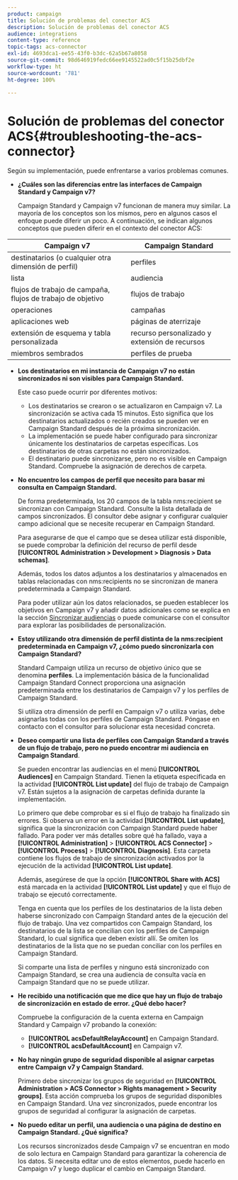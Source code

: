 ```yaml
---
product: campaign
title: Solución de problemas del conector ACS
description: Solución de problemas del conector ACS
audience: integrations
content-type: reference
topic-tags: acs-connector
exl-id: 4693dca1-ee55-43f0-b3dc-62a5b67a8058
source-git-commit: 98d646919fedc66ee9145522ad0c5f15b25dbf2e
workflow-type: ht
source-wordcount: '781'
ht-degree: 100%

---
```


# Solución de problemas del conector ACS{#troubleshooting-the-acs-connector}

Según su implementación, puede enfrentarse a varios problemas comunes.

* **¿Cuáles son las diferencias entre las interfaces de Campaign Standard y Campaign v7?**

   Campaign Standard y Campaign v7 funcionan de manera muy similar. La mayoría de los conceptos son los mismos, pero en algunos casos el enfoque puede diferir un poco. A continuación, se indican algunos conceptos que pueden diferir en el contexto del conector ACS:

<table> 
 <thead> 
  <tr> 
   <th> Campaign v7<br /> </th> 
   <th> Campaign Standard<br /> </th> 
  </tr> 
 </thead> 
 <tbody> 
  <tr> 
   <td> destinatarios (o cualquier otra dimensión de perfil)<br /> </td> 
   <td> perfiles<br /> </td> 
  </tr> 
  <tr> 
   <td> lista<br /> </td> 
   <td> audiencia<br /> </td> 
  </tr> 
  <tr> 
   <td> flujos de trabajo de campaña, flujos de trabajo de objetivo<br /> </td> 
   <td> flujos de trabajo<br /> </td> 
  </tr> 
  <tr> 
   <td> operaciones<br /> </td> 
   <td> campañas<br /> </td> 
  </tr> 
  <tr> 
   <td> aplicaciones web<br /> </td> 
   <td> páginas de aterrizaje<br /> </td> 
  </tr> 
  <tr> 
   <td> extensión de esquema y tabla personalizada<br /> </td> 
   <td> recurso personalizado y extensión de recursos<br /> </td> 
  </tr> 
  <tr> 
   <td> miembros sembrados<br /> </td> 
   <td> perfiles de prueba<br /> </td> 
  </tr> 
 </tbody> 
</table>

* **Los destinatarios en mi instancia de Campaign v7 no están sincronizados ni son visibles para Campaign Standard.**

   Este caso puede ocurrir por diferentes motivos:

   * Los destinatarios se crearon o se actualizaron en Campaign v7. La sincronización se activa cada 15 minutos. Esto significa que los destinatarios actualizados o recién creados se pueden ver en Campaign Standard después de la próxima sincronización.
   * La implementación se puede haber configurado para sincronizar únicamente los destinatarios de carpetas específicas. Los destinatarios de otras carpetas no están sincronizados.
   * El destinatario puede sincronizarse, pero no es visible en Campaign Standard. Compruebe la asignación de derechos de carpeta.

* **No encuentro los campos de perfil que necesito para basar mi consulta en Campaign Standard.**

   De forma predeterminada, los 20 campos de la tabla nms:recipient se sincronizan con Campaign Standard. Consulte la lista detallada de campos sincronizados. El consultor debe asignar y configurar cualquier campo adicional que se necesite recuperar en Campaign Standard.

   Para asegurarse de que el campo que se desea utilizar está disponible, se puede comprobar la definición del recurso de perfil desde **[!UICONTROL Administration > Development > Diagnosis > Data schemas]**.

   Además, todos los datos adjuntos a los destinatarios y almacenados en tablas relacionadas con nms:recipients no se sincronizan de manera predeterminada a Campaign Standard.

   Para poder utilizar aún los datos relacionados, se pueden establecer los objetivos en Campaign v7 y añadir datos adicionales como se explica en la sección [Sincronizar audiencias](../../integrations/using/synchronizing-audiences.md) o puede comunicarse con el consultor para explorar las posibilidades de personalización.

* **Estoy utilizando otra dimensión de perfil distinta de la nms:recipient predeterminada en Campaign v7, ¿cómo puedo sincronizarla con Campaign Standard?**

   Standard Campaign utiliza un recurso de objetivo único que se denomina **perfiles**. La implementación básica de la funcionalidad Campaign Standard Connect proporciona una asignación predeterminada entre los destinatarios de Campaign v7 y los perfiles de Campaign Standard.

   Si utiliza otra dimensión de perfil en Campaign v7 o utiliza varias, debe asignarlas todas con los perfiles de Campaign Standard. Póngase en contacto con el consultor para solucionar esta necesidad concreta.

* **Deseo compartir una lista de perfiles con Campaign Standard a través de un flujo de trabajo, pero no puedo encontrar mi audiencia en Campaign Standard**.

   Se pueden encontrar las audiencias en el menú **[!UICONTROL Audiences]** en Campaign Standard. Tienen la etiqueta especificada en la actividad **[!UICONTROL List update]** del flujo de trabajo de Campaign v7. Están sujetos a la asignación de carpetas definida durante la implementación.

   Lo primero que debe comprobar es si el flujo de trabajo ha finalizado sin errores. Si observa un error en la actividad **[!UICONTROL List update]**, significa que la sincronización con Campaign Standard puede haber fallado. Para poder ver más detalles sobre qué ha fallado, vaya a **[!UICONTROL Administration]** > **[!UICONTROL ACS Connector]** > **[!UICONTROL Process]** > **[!UICONTROL Diagnosis]**. Esta carpeta contiene los flujos de trabajo de sincronización activados por la ejecución de la actividad **[!UICONTROL List update]**.

   Además, asegúrese de que la opción **[!UICONTROL Share with ACS]** está marcada en la actividad **[!UICONTROL List update]** y que el flujo de trabajo se ejecutó correctamente.

   Tenga en cuenta que los perfiles de los destinatarios de la lista deben haberse sincronizado con Campaign Standard antes de la ejecución del flujo de trabajo. Una vez compartidos con Campaign Standard, los destinatarios de la lista se concilian con los perfiles de Campaign Standard, lo cual significa que deben existir allí. Se omiten los destinatarios de la lista que no se puedan conciliar con los perfiles en Campaign Standard.

   Si comparte una lista de perfiles y ninguno está sincronizado con Campaign Standard, se crea una audiencia de consulta vacía en Campaign Standard que no se puede utilizar.

* **He recibido una notificación que me dice que hay un flujo de trabajo de sincronización en estado de error. ¿Qué debo hacer?**

   Compruebe la configuración de la cuenta externa en Campaign Standard y Campaign v7 probando la conexión:

   * **[!UICONTROL acsDefaultRelayAccount]** en Campaign Standard.
   * **[!UICONTROL acsDefaultAccount]** en Campaign v7.

* **No hay ningún grupo de seguridad disponible al asignar carpetas entre Campaign v7 y Campaign Standard.**

   Primero debe sincronizar los grupos de seguridad en **[!UICONTROL Administration > ACS Connector > Rights management > Security groups]**. Esta acción comprueba los grupos de seguridad disponibles en Campaign Standard. Una vez sincronizados, puede encontrar los grupos de seguridad al configurar la asignación de carpetas.

* **No puedo editar un perfil, una audiencia o una página de destino en Campaign Standard. ¿Qué significa?**

   Los recursos sincronizados desde Campaign v7 se encuentran en modo de solo lectura en Campaign Standard para garantizar la coherencia de los datos. Si necesita editar uno de estos elementos, puede hacerlo en Campaign v7 y luego duplicar el cambio en Campaign Standard.
